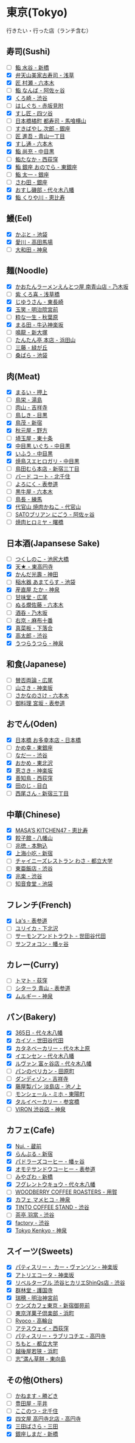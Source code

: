 # 東京(Tokyo)

行きたい・行った店（ランチ含む）

## 寿司(Sushi)
- [ ] [鮨 水谷 - 新橋](http://tabelog.com/tokyo/A1301/A130103/13016524/)
- [x] [弁天山美家古寿司 - 浅草](http://tabelog.com/tokyo/A1311/A131102/13003694/)
- [x] [匠 村瀬 - 六本木](http://tabelog.com/tokyo/A1307/A130701/13174475/)
- [ ] [鮨 なんば - 阿佐ヶ谷](http://tabelog.com/tokyo/A1319/A131905/13127515/)
- [x] [くろ崎 - 渋谷](http://tabelog.com/tokyo/A1303/A130301/13178821/)
- [ ] [はしぐち - 赤坂見附](http://tabelog.com/tokyo/A1308/A130801/13134517/)
- [x] [すし匠 - 四ツ谷](http://tabelog.com/tokyo/A1309/A130902/13000852/)
- [ ] [日本橋橘町 都寿司 - 馬喰横山](http://tabelog.com/tokyo/A1302/A130204/13018162/)
- [ ] [すきばやし 次郎 - 銀座](http://tabelog.com/tokyo/A1301/A130101/13002260/)
- [ ] [匠 進吾 - 青山一丁目](http://tabelog.com/tokyo/A1306/A130603/13155925/)
- [x] [すし通 - 六本木](http://tabelog.com/tokyo/A1307/A130701/13061640/)
- [x] [鮨 尚充 - 中目黒](http://tabelog.com/tokyo/A1317/A131701/13128483/)
- [ ] [鮨たなか - 西荻窪](http://tabelog.com/tokyo/A1319/A131907/13000723/)
- [x] [鮨 銀座 おのでら - 東銀座 ](http://tabelog.com/tokyo/A1301/A130101/13153824/)
- [ ] [鮨 太一 - 銀座](http://tabelog.com/tokyo/A1301/A130101/13060788/)
- [ ] [さわ田 - 銀座](http://tabelog.com/tokyo/A1301/A130101/13001043/)
- [x] [おすし磯部 - 代々木八幡](http://tabelog.com/tokyo/A1318/A131810/13193654/)
- [x] [鮨 くりや川 - 恵比寿](http://tabelog.com/tokyo/A1303/A130302/13135152/)

## 鰻(Eel)
- [x] [かぶと - 池袋](http://tabelog.com/tokyo/A1305/A130501/13016660/)
- [x] [愛川 - 高田馬場](http://tabelog.com/tokyo/A1305/A130503/13029734/)
- [ ] [大和田 - 神泉](http://tabelog.com/tokyo/A1303/A130301/13007246/)

## 麺(Noodle)
- [x] [かおたんラーメンえんとつ屋 南青山店 - 乃木坂](http://tabelog.com/tokyo/A1307/A130701/13001896/)
- [ ] [紫 くろ喜 - 浅草橋](http://tabelog.com/tokyo/A1310/A131001/13148112/)
- [x] [じゆうさん - 東長崎](http://tabelog.com/tokyo/A1321/A132101/13025978/)
- [x] [玉笑 - 明治院宮前](http://tabelog.com/tokyo/A1306/A130601/13129390/)
- [ ] [粋な一生 - 秋葉原](http://tabelog.com/tokyo/A1310/A131001/13021102/)
- [x] [まる田 - 牛込神楽坂](http://tabelog.com/tokyo/A1309/A130905/13160403/)
- [ ] [鳴龍 - 新大塚](http://tabelog.com/tokyo/A1323/A132302/13141302/)
- [ ] [たんたん亭 本店 - 浜田山](http://tabelog.com/tokyo/A1318/A131805/13000705/)
- [ ] [三藤 - 緑が丘](http://tabelog.com/tokyo/A1317/A131711/13168430/)
- [ ] [桑ばら - 池袋](http://tabelog.com/tokyo/A1305/A130501/13022925/)

## 肉(Meat)
- [x] [まるい - 押上](http://tabelog.com/tokyo/A1312/A131203/13002960/)
- [ ] [鳥栄 - 湯島](http://tabelog.com/tokyo/A1311/A131101/13003595/)
- [ ] [肉山 - 吉祥寺](http://tabelog.com/tokyo/A1320/A132001/13155313/)
- [ ] [鳥しき - 目黒](http://tabelog.com/tokyo/A1316/A131601/13041029/)
- [x] [鳥茂 - 新宿](http://tabelog.com/tokyo/A1304/A130401/13001067/)
- [x] [秋元屋 - 野方](http://tabelog.com/tokyo/A1321/A132104/13006667/)
- [ ] [埼玉屋 - 東十条](http://tabelog.com/tokyo/A1323/A132304/13003792/)
- [x] [中目黒 いぐち - 中目黒](http://tabelog.com/tokyo/A1317/A131701/13144198/)
- [x] [いふう - 中目黒](http://tabelog.com/tokyo/A1317/A131701/13018859/)
- [x] [焼鳥スエヒロガリ - 中目黒](http://tabelog.com/tokyo/A1317/A131701/13180172/)
- [ ] [鳥田むら本店 - 新宿三丁目](http://tabelog.com/tokyo/A1304/A130401/13000965/)
- [ ] [バード コート - 北千住](http://tabelog.com/tokyo/A1324/A132402/13003769/)
- [ ] [よろにく - 表参道](http://tabelog.com/tokyo/A1306/A130602/13042979/)
- [ ] [黒牛屋 - 六本木](http://tabelog.com/tokyo/A1307/A130701/13030656/)
- [ ] [鳥長 - 練馬](http://tabelog.com/tokyo/A1321/A132102/13058892/)
- [x] [代官山 焼肉かねこ - 代官山](http://tabelog.com/tokyo/A1303/A130303/13178613/)
- [ ] [SATOブリアン にごう - 阿佐ヶ谷](http://tabelog.com/tokyo/A1319/A131905/13159782/)
- [ ] [焼肉ヒロミヤ - 曙橋](http://tabelog.com/tokyo/A1309/A130903/13177366/)

## 日本酒(Japansese Sake)
- [ ] [つくしのこ - 池尻大橋](http://tabelog.com/tokyo/A1317/A131705/13019231/)
- [x] [天★ - 東高円寺](http://tabelog.com/tokyo/A1319/A131904/13043236/)
- [x] [かんだ光壽 - 神田](http://tabelog.com/tokyo/A1310/A131002/13011272/)
- [ ] [稲水器 あまてらす - 池袋](http://tabelog.com/tokyo/A1305/A130501/13131190/)
- [x] [産直屋 たか - 神泉](http://tabelog.com/tokyo/A1303/A130301/13008327/)
- [ ] [甘味堂 - 広尾](http://tabelog.com/tokyo/A1307/A130703/13101263/)
- [ ] [ぬる燗佐藤 - 六本木](http://tabelog.com/tokyo/A1307/A130701/13144930/)
- [ ] [酒呑 - 乃木坂](http://tabelog.com/tokyo/A1307/A130701/13001895/)
- [ ] [右京 - 麻布十番](http://tabelog.com/tokyo/A1307/A130702/13129939/)
- [x] [真菜板 - 下落合](http://tabelog.com/tokyo/A1305/A130503/13001007)
- [x] [高太郎 - 渋谷](http://tabelog.com/tokyo/A1303/A130301/13123997/)
- [x] [うつらうつら - 神泉](http://tabelog.com/tokyo/A1303/A130301/13182589/)

## 和食(Japanese)
- [ ] [賛否両論 - 広尾](http://tabelog.com/tokyo/A1307/A130703/13001542/)
- [ ] [山さき - 神楽坂](http://tabelog.com/tokyo/A1309/A130905/13000458/)
- [ ] [さかなのさけ - 六本木](http://tabelog.com/tokyo/A1307/A130701/13040077/)
- [ ] [御料理 宮坂 - 表参道](http://tabelog.com/tokyo/A1306/A130602/13184986/)

## おでん(Oden)
- [x] [日本橋 お多幸本店 - 日本橋](http://tabelog.com/tokyo/A1302/A130202/13000323/)
- [ ] [かめ幸 - 東銀座](http://tabelog.com/tokyo/A1301/A130101/13002319/)
- [ ] [なだ一 - 渋谷](http://tabelog.com/tokyo/A1303/A130301/13108625/)
- [x] [おかめ - 東北沢](http://tabelog.com/tokyo/A1318/A131811/13001829/)
- [x] [恵さき - 神楽坂](http://tabelog.com/tokyo/A1309/A130905/13055543/)
- [x] [善知鳥 - 西荻窪](http://tabelog.com/tokyo/A1319/A131907/13179470/)
- [x] [田のじ - 目白](http://tabelog.com/tokyo/A1305/A130502/13012452/)
- [ ] [西尾さん - 新宿三丁目](http://tabelog.com/tokyo/A1304/A130401/13026389/)

## 中華(Chinese)
- [x] [MASA&rsquo;S KITCHEN47 - 恵比寿](http://tabelog.com/tokyo/A1303/A130302/13054526/)
- [x] [餃子館 - 八幡山](http://tabelog.com/tokyo/A1318/A131809/13108385/)
- [ ] [兆徳 - 本駒込](http://tabelog.com/tokyo/A1323/A132301/13051394/)
- [x] [上海小吃 - 新宿](http://tabelog.com/tokyo/A1304/A130401/13000235/)
- [ ] [チャイニーズレストラン わさ - 都立大学](http://tabelog.com/tokyo/A1317/A131702/13091042/)
- [ ] [東亜飯店 - 渋谷](http://tabelog.com/tokyo/A1303/A130301/13050855/)
- [x] [兆楽 - 渋谷](http://tabelog.com/tokyo/A1303/A130301/13018041/)
- [ ] [知音食堂 - 池袋](http://tabelog.com/tokyo/A1305/A130501/13009855/)

## フレンチ(French)
- [x] [La's - 表参道](http://tabelog.com/tokyo/A1306/A130602/13137097/)
- [ ] [ユリイカ - 下北沢](http://tabelog.com/tokyo/A1318/A131802/13170916/)
- [ ] [サーモンアンドトラウト - 世田谷代田](http://tabelog.com/tokyo/A1318/A131812/13172749/)
- [ ] [サンフォコン - 幡ヶ谷](http://tabelog.com/tokyo/A1318/A131807/13140057/)

## カレー(Curry)
- [ ] [トマト - 荻窪](http://tabelog.com/tokyo/A1319/A131906/13001113/)
- [ ] [シターラ 青山 - 表参道](http://tabelog.com/tokyo/A1306/A130602/13009705/)
- [x] [ムルギー - 神泉](http://tabelog.com/tokyo/A1303/A130301/13001732/)

## パン(Bakery)
- [x] [365日 - 代々木八幡](http://tabelog.com/tokyo/A1318/A131810/13164031/)
- [x] [カイソ - 世田谷代田](http://tabelog.com/tokyo/A1318/A131812/13129587/)
- [x] [カタネベーカリー - 代々木上原](http://tabelog.com/tokyo/A1318/A131811/13020931/)
- [x] [イエンセン - 代々木八幡](http://tabelog.com/tokyo/A1318/A131810/13007309/)
- [x] [ルヴァン 富ヶ谷店 - 代々木八幡](http://tabelog.com/tokyo/A1318/A131810/13001841/)
- [ ] [パンのペリカン - 田原町](http://tabelog.com/tokyo/A1311/A131102/13003662/)
- [ ] [ダンディゾン - 吉祥寺](http://tabelog.com/tokyo/A1320/A132001/13005834/)
- [x] [藤屋製パン 淡島店 - 池ノ上](http://tabelog.com/tokyo/A1318/A131801/13056638/)
- [ ] [モンシェール・ミホ - 東陽町](http://tabelog.com/tokyo/A1313/A131303/13024396/)
- [x] [タルイベーカリー - 参宮橋](http://tabelog.com/tokyo/A1318/A131810/13140777/)
- [ ] [VIRON 渋谷店 - 神泉](https://tabelog.com/tokyo/A1303/A130301/13004626/)

## カフェ(Cafe)
- [x] [Nui. - 蔵前](http://tabelog.com/tokyo/A1311/A131103/13146889/)
- [x] [らんぶる - 新宿](http://tabelog.com/tokyo/A1304/A130401/13000865/)
- [x] [パドラーズコーヒー - 幡ヶ谷](http://tabelog.com/tokyo/A1318/A131807/13181016/)
- [x] [オモテサンドウコーヒー - 表参道](http://tabelog.com/tokyo/A1306/A130602/13122140/)
- [ ] [みやざわ - 新橋](http://tabelog.com/tokyo/A1301/A130103/13024142/)
- [x] [フグレントウキョウ - 代々木八幡](http://tabelog.com/tokyo/A1318/A131810/13141002/)
- [ ] [WOODBERRY COFFEE ROASTERS - 用賀](http://tabelog.com/tokyo/A1317/A131707/13142745/)
- [x] [カフェ マメヒコ - 神泉](http://tabelog.com/tokyo/A1303/A130301/13043557/)
- [x] [TINTO COFFEE STAND - 渋谷](http://tabelog.com/tokyo/A1317/A131701/13181457/)
- [ ] [茶亭 羽當 - 渋谷](http://tabelog.com/tokyo/A1303/A130301/13001169/)
- [x] [factory - 渋谷](http://tabelog.com/tokyo/A1303/A130301/13135958/)
- [x] [Tokyo Kenkyo - 神泉](http://tabelog.com/tokyo/A1303/A130301/13178629/)

## スイーツ(Sweets)
- [x] [パティスリー・ カー・ヴァンソン - 神楽坂](http://tabelog.com/tokyo/A1309/A130905/13035194/)
- [x] [アトリエコータ - 神楽坂](http://tabelog.com/tokyo/A1309/A130905/13136823/)
- [x] [リベルターブル 渋谷ヒカリエShinQs店 - 渋谷](http://tabelog.com/tokyo/A1303/A130301/13173629/)
- [x] [群林堂 - 護国寺](http://tabelog.com/tokyo/A1323/A132302/13003816/)
- [x] [瑞穂 - 明治神宮前](http://tabelog.com/tokyo/A1306/A130601/13001154/)
- [ ] [ケンズカフェ東京 - 新宿御苑前](http://tabelog.com/tokyo/A1304/A130402/13024643/)
- [ ] [東京洋菓子倶楽部 - 浜町](http://tabelog.com/tokyo/A1302/A130204/13003734/)
- [ ] [Ryoco - 高輪台](http://tabelog.com/tokyo/A1316/A131603/13137010/)
- [ ] [アテスウェイ - 西荻窪](http://tabelog.com/tokyo/A1320/A132001/13005853/)
- [ ] [パティスリー・ラブリコチエ - 高円寺](http://tabelog.com/tokyo/A1319/A131904/13100828/)
- [ ] [ちもと - 都立大学](http://tabelog.com/tokyo/A1317/A131702/13003218/)
- [ ] [越後屋若狭 - 浜町](http://tabelog.com/tokyo/A1312/A131201/13046248/)
- [ ] [志”満ん草餅 - 東向島](http://tabelog.com/tokyo/A1312/A131203/13002934/)

## その他(Others)
- [ ] [かねます - 勝どき](http://tabelog.com/tokyo/A1313/A131302/13002243/)
- [ ] [豊田屋 - 平井](http://tabelog.com/tokyo/A1312/A131202/13084796/)
- [ ] [ここのつ - 北千住](http://tabelog.com/tokyo/A1324/A132402/13158606/)
- [x] [四文屋 高円寺北店 - 高円寺](http://tabelog.com/tokyo/A1319/A131904/13057445/)
- [x] [三田ばさら - 三田](http://tabelog.com/tokyo/A1314/A131402/13094054/)
- [x] [銀座しまだ - 新橋](http://tabelog.com/tokyo/A1301/A130101/13136359/)
